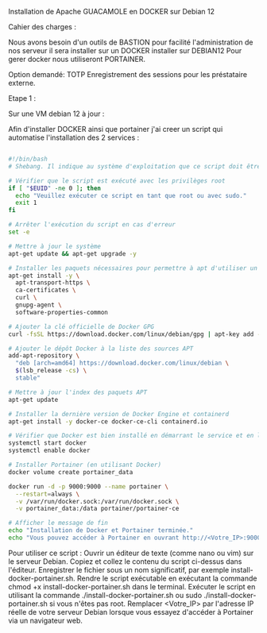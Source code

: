 Installation de Apache GUACAMOLE en DOCKER sur Debian 12

Cahier des charges :

Nous avons besoin d'un outils de BASTION pour facilité l'administration de nos serveur
il sera installer sur un DOCKER installer sur DEBIAN12
Pour gerer docker nous utiliseront PORTAINER.

Option demandé:
TOTP
Enregistrement des sessions pour les préstataire externe.

Etape 1 :

Sur une VM debian 12 à jour :

Afin d'installer DOCKER ainsi que portainer j'ai creer un script qui automatise l'installation des 2 services :

```bash

#!/bin/bash
# Shebang. Il indique au système d'exploitation que ce script doit être exécuté avec /bin/bash.

# Vérifier que le script est exécuté avec les privilèges root
if [ "$EUID" -ne 0 ]; then
  echo "Veuillez exécuter ce script en tant que root ou avec sudo."
  exit 1
fi

# Arrêter l'exécution du script en cas d'erreur
set -e

# Mettre à jour le système
apt-get update && apt-get upgrade -y

# Installer les paquets nécessaires pour permettre à apt d'utiliser un dépôt sur HTTPS
apt-get install -y \
  apt-transport-https \
  ca-certificates \
  curl \
  gnupg-agent \
  software-properties-common

# Ajouter la clé officielle de Docker GPG
curl -fsSL https://download.docker.com/linux/debian/gpg | apt-key add -

# Ajouter le dépôt Docker à la liste des sources APT
add-apt-repository \
  "deb [arch=amd64] https://download.docker.com/linux/debian \
  $(lsb_release -cs) \
  stable"

# Mettre à jour l'index des paquets APT
apt-get update

# Installer la dernière version de Docker Engine et containerd
apt-get install -y docker-ce docker-ce-cli containerd.io

# Vérifier que Docker est bien installé en démarrant le service et en l'exécutant au démarrage
systemctl start docker
systemctl enable docker

# Installer Portainer (en utilisant Docker)
docker volume create portainer_data

docker run -d -p 9000:9000 --name portainer \
  --restart=always \
  -v /var/run/docker.sock:/var/run/docker.sock \
  -v portainer_data:/data portainer/portainer-ce

# Afficher le message de fin
echo "Installation de Docker et Portainer terminée."
echo "Vous pouvez accéder à Portainer en ouvrant http://<Votre_IP>:9000 dans un navigateur."


```

Pour utiliser ce script :
Ouvrir un éditeur de texte (comme nano ou vim) sur le serveur Debian.
Copiez et collez le contenu du script ci-dessus dans l'éditeur.
Enregistrer le fichier sous un nom significatif, par exemple install-docker-portainer.sh.
Rendre le script exécutable en exécutant la commande chmod +x install-docker-portainer.sh dans le terminal.
Exécuter le script en utilisant la commande ./install-docker-portainer.sh ou sudo ./install-docker-portainer.sh si vous n'êtes pas root.
Remplacer <Votre_IP> par l'adresse IP réelle de votre serveur Debian lorsque vous essayez d'accéder à Portainer via un navigateur web.

